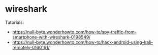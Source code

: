 # wireshark

Tutorials:

- https://null-byte.wonderhowto.com/how-to/spy-traffic-from-smartphone-with-wireshark-0198549/ 
- https://null-byte.wonderhowto.com/how-to/hack-android-using-kali-remotely-0160161/
